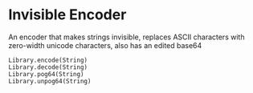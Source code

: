 # Invisible Encoder

An encoder that makes strings invisible, replaces ASCII characters with zero-width unicode characters, also has an edited base64

```
Library.encode(String)
Library.decode(String)
Library.pog64(String)
Library.unpog64(String)
```
